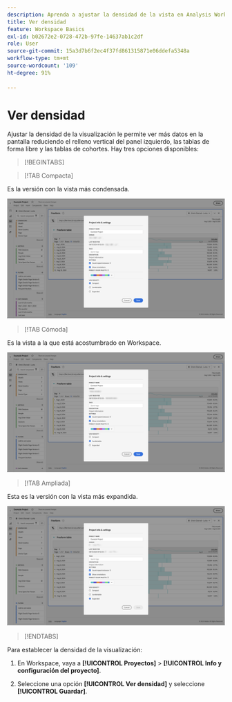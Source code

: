 ```yaml
---
description: Aprenda a ajustar la densidad de la vista en Analysis Workspace.
title: Ver densidad
feature: Workspace Basics
exl-id: b02672e2-0728-472b-97fe-14637ab1c2df
role: User
source-git-commit: 15a3d7b6f2ec4f37fd861315871e06ddefa5348a
workflow-type: tm+mt
source-wordcount: '109'
ht-degree: 91%

---
```


# Ver densidad

Ajustar la densidad de la visualización le permite ver más datos en la pantalla reduciendo el relleno vertical del panel izquierdo, las tablas de forma libre y las tablas de cohortes. Hay tres opciones disponibles:

>[!BEGINTABS]

>[!TAB Compacta]

Es la versión con la vista más condensada.

![Densidades de la vista Compacta.](assets/view-density-compact.png)

>[!TAB Cómoda]

Es la vista a la que está acostumbrado en Workspace.

![Densidades de la vista Ampliada.](assets/view-density-comfortable.png)

>[!TAB Ampliada]

Esta es la versión con la vista más expandida.

![Densidades de la vista Ampliada.](assets/view-density-expanded.png)

>[!ENDTABS]


Para establecer la densidad de la visualización:

1. En Workspace, vaya a **[!UICONTROL Proyectos]** > **[!UICONTROL Info y configuración del proyecto]**.

1. Seleccione una opción **[!UICONTROL Ver densidad]** y seleccione **[!UICONTROL Guardar]**.
